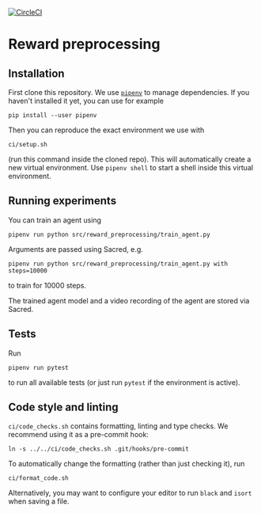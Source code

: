 [![CircleCI](https://circleci.com/gh/HumanCompatibleAI/reward-preprocessing/tree/main.svg?style=svg&circle-token=5689f087396d3f526afd49f3af9d4b098560f79c)](https://circleci.com/gh/HumanCompatibleAI/reward-preprocessing/tree/main)
# Reward preprocessing
## Installation
First clone this repository.
We use [`pipenv`](https://pipenv.pypa.io/en/latest/) to manage dependencies.
If you haven't installed it yet, you can use for example
```
pip install --user pipenv
```
Then you can reproduce the exact environment we use with
```
ci/setup.sh
```
(run this command inside the cloned repo). This will automatically create a new
virtual environment.
Use `pipenv shell` to start a shell inside this virtual environment.

## Running experiments
You can train an agent using
```
pipenv run python src/reward_preprocessing/train_agent.py
```
Arguments are passed using Sacred, e.g.
```
pipenv run python src/reward_preprocessing/train_agent.py with steps=10000
```
to train for 10000 steps.

The trained agent model and a video recording of the agent are stored via Sacred.

## Tests
Run
```
pipenv run pytest
```
to run all available tests (or just run `pytest` if the environment is active).

## Code style and linting
`ci/code_checks.sh` contains formatting, linting and type checks.
We recommend using it as a pre-commit hook:
```
ln -s ../../ci/code_checks.sh .git/hooks/pre-commit
```

To automatically change the formatting (rather than just checking it), run
```
ci/format_code.sh
```
Alternatively, you may want to configure your editor to run `black` and `isort` when saving a file.